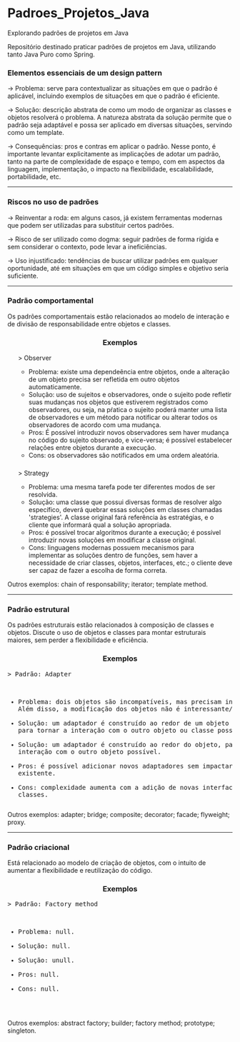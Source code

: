 # Padroes_Projetos_Java
Explorando padrões de projetos em Java

Repositório destinado praticar padrões de projetos em Java, utilizando tanto Java Puro como Spring.

### Elementos essenciais de um design pattern

-> Problema: serve para contextualizar as situações em que o padrão é aplicável, incluindo exemplos de situações em que o padrão é eficiente.

-> Solução: descrição abstrata de como um modo de organizar as classes e objetos resolverá o problema. A natureza abstrata da solução permite que o padrão seja adaptável e possa ser aplicado em diversas situações, servindo como um template.

-> Consequências: pros e contras em aplicar o padrão. Nesse ponto, é importante levantar explicitamente as implicações de adotar um padrão, tanto na parte de complexidade de espaço e tempo, com em aspectos da linguagem, implementação, o impacto na flexibilidade, escalabilidade, portabilidade, etc.

--- 

### Riscos no uso de padrões

-> Reinventar a roda: em alguns casos, já existem ferramentas modernas que podem ser utilizadas para substituir certos padrões.

-> Risco de ser utilizado como dogma: seguir padrões de forma rígida e sem considerar o contexto, pode levar a ineficiências.

-> Uso injustificado: tendências de buscar utilizar padrões em qualquer oportunidade, até em situações em que um código simples e objetivo seria suficiente.


---

### Padrão comportamental

Os padrões comportamentais estão relacionados ao modelo de interação e de divisão de responsabilidade entre objetos e classes.

<div width="500px">
<h3 align="center">Exemplos</h3>
<ul>
> Observer

- Problema: existe uma dependeẽncia entre objetos, onde a alteração de um objeto precisa ser refletida em outro objetos automaticamente.
- Solução: uso de sujeitos e observadores, onde o sujeito pode refletir suas mudanças nos objetos que estiverem registrados como observadores, ou seja, na pŕatica o sujeito poderá manter uma lista de observadores e um método para notificar ou alterar todos os observadores de acordo com uma mudança.
- Pros: É possível introduzir novos observadores sem haver mudança no código do sujeito observado, e vice-versa; é possível estabelecer relações entre objetos durante a execução.
- Cons: os observadores são notificados em uma ordem aleatória.
</ul>

<h3></h3>
<ul>
> Strategy

- Problema: uma mesma tarefa pode ter diferentes modos de ser resolvida.
- Solução: uma classe que possui diversas formas de resolver algo específico, deverá quebrar essas soluções em classes chamadas 'strategies'. A classe original fará referência às estratégias, e o cliente que informará qual a solução apropriada.
- Pros: é possível trocar algoritmos durante a execução; é possível introduzir novas soluções em modificar a classe original.
- Cons: linguagens modernas possuem mecanismos para implementar as soluções dentro de funções, sem haver a necessidade de criar classes, objetos, interfaces, etc.; o cliente deve ser capaz de fazer a escolha de forma correta.
</ul>
<div>
Outros exemplos: chain of responsability; iterator; template method.

---

### Padrão estrutural

Os padrões estruturais estão relacionados à composição de classes e objetos. Discute o uso de objetos e classes para montar estruturais maiores, sem perder a flexibilidade e eficiência.

<h3 align="center">Exemplos</h3>
<pre width="100%">
> Padrão: Adapter

- Problema: dois objetos são incompatíveis, mas precisam interagir. Além disso, a modificação dos objetos não é interessante/possível.
- Solução: um adaptador é construído ao redor de um objeto ou classe, para tornar a interação com o outro objeto ou classe possível.
- Solução: um adaptador é construído ao redor do objeto, para tornar a interação com o outro objeto possível.
- Pros: é possível adicionar novos adaptadores sem impactar o código existente.
- Cons: complexidade aumenta com a adição de novas interfaces e classes.
        </pre>


Outros exemplos: adapter; bridge; composite; decorator; facade; flyweight; proxy.

---

### Padrão criacional

Está relacionado ao modelo de criação de objetos, com o intuito de aumentar a flexibilidade e reutilização do código.

<h3 align="center">Exemplos</h3>
<pre>
> Padrão: Factory method

- Problema: null.
- Solução: null.
- Solução: unull.
- Pros: null.
- Cons: null.
</pre>

Outros exemplos: abstract factory; builder;  factory method; prototype; singleton.

